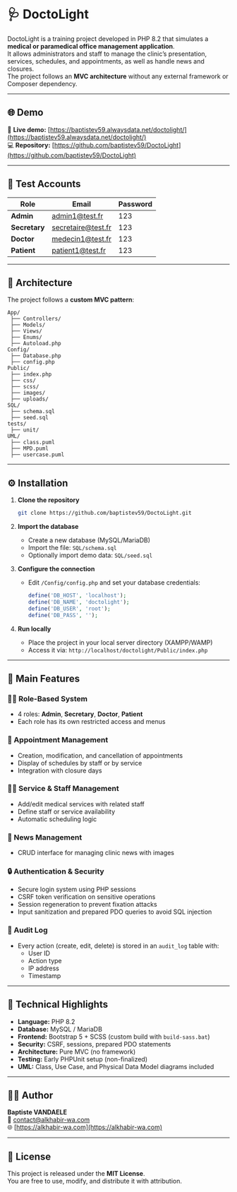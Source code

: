 # 🩺 DoctoLight

DoctoLight is a training project developed in PHP 8.2 that simulates a **medical or paramedical office management application**.  
It allows administrators and staff to manage the clinic’s presentation, services, schedules, and appointments, as well as handle news and closures.  
The project follows an **MVC architecture** without any external framework or Composer dependency.

---

## 🌐 Demo

🔗 **Live demo:** [https://baptistev59.alwaysdata.net/doctolight/](https://baptistev59.alwaysdata.net/doctolight/)  
💻 **Repository:** [https://github.com/baptistev59/DoctoLight](https://github.com/baptistev59/DoctoLight)

---

## 👥 Test Accounts

| Role          | Email              | Password |
| ------------- | ------------------ | -------- |
| **Admin**     | admin1@test.fr     | 123      |
| **Secretary** | secretaire@test.fr | 123      |
| **Doctor**    | medecin1@test.fr   | 123      |
| **Patient**   | patient1@test.fr   | 123      |

---

## 🧱 Architecture

The project follows a **custom MVC pattern**:

```
App/
 ├── Controllers/
 ├── Models/
 ├── Views/
 ├── Enums/
 ├── Autoload.php
Config/
 ├── Database.php
 ├── config.php
Public/
 ├── index.php
 ├── css/
 ├── scss/
 ├── images/
 ├── uploads/
SQL/
 ├── schema.sql
 ├── seed.sql
tests/
 ├── unit/
UML/
 ├── class.puml
 ├── MPD.puml
 ├── usercase.puml
```

---

## ⚙️ Installation

1. **Clone the repository**

   ```bash
   git clone https://github.com/baptistev59/DoctoLight.git
   ```

2. **Import the database**

   - Create a new database (MySQL/MariaDB)
   - Import the file: `SQL/schema.sql`
   - Optionally import demo data: `SQL/seed.sql`

3. **Configure the connection**

   - Edit `/Config/config.php` and set your database credentials:
     ```php
     define('DB_HOST', 'localhost');
     define('DB_NAME', 'doctolight');
     define('DB_USER', 'root');
     define('DB_PASS', '');
     ```

4. **Run locally**
   - Place the project in your local server directory (XAMPP/WAMP)
   - Access it via: `http://localhost/doctolight/Public/index.php`

---

## 🧩 Main Features

### 👨‍⚕️ Role-Based System

- 4 roles: **Admin**, **Secretary**, **Doctor**, **Patient**
- Each role has its own restricted access and menus

### 📅 Appointment Management

- Creation, modification, and cancellation of appointments
- Display of schedules by staff or by service
- Integration with closure days

### 🧑‍💼 Service & Staff Management

- Add/edit medical services with related staff
- Define staff or service availability
- Automatic scheduling logic

### 📰 News Management

- CRUD interface for managing clinic news with images

### 🔒 Authentication & Security

- Secure login system using PHP sessions
- CSRF token verification on sensitive operations
- Session regeneration to prevent fixation attacks
- Input sanitization and prepared PDO queries to avoid SQL injection

### 🧾 Audit Log

- Every action (create, edit, delete) is stored in an `audit_log` table with:
  - User ID
  - Action type
  - IP address
  - Timestamp

---

## 🧠 Technical Highlights

- **Language:** PHP 8.2
- **Database:** MySQL / MariaDB
- **Frontend:** Bootstrap 5 + SCSS (custom build with `build-sass.bat`)
- **Security:** CSRF, sessions, prepared PDO statements
- **Architecture:** Pure MVC (no framework)
- **Testing:** Early PHPUnit setup (non-finalized)
- **UML:** Class, Use Case, and Physical Data Model diagrams included

---

## 🧑‍💻 Author

**Baptiste VANDAELE**  
📧 [contact@alkhabir-wa.com](mailto:contact@alkhabir-wa.com)  
🌐 [https://alkhabir-wa.com](https://alkhabir-wa.com)

---

## 🪪 License

This project is released under the **MIT License**.  
You are free to use, modify, and distribute it with attribution.

